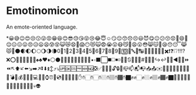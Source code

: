 # Emotinomicon
An emote-oriented language.

 *😀😅😉😍😒😗😜😡😁😆😊😎😓😘😝😢😂😇☺️😏😔😙😞😣😃😈😋😐😕😚😟😤😄👿😌😑😖😛😠😥😦😫😰😵😺😿😧😬😱😶😻🙀😨😭😲😷😼👣😩😮😳😸😽👤😪😯😴😹😾👥🌑🌒🌓🌔🌕🌖🌗🌘0⃣1⃣2⃣3⃣4⃣5⃣6⃣7⃣8⃣9⃣🔟🔢🔤🔡🔠ℹ️📶🎦🔣➕➖➗✖️❗️❓❕❔‼️⁉️❌⭕️💯🔚🔜🔝🔛🔙♠️♣️♥️♦️⚪️⚫️🔘🔴🔵🔺🔻🔸🔹🔶🔷▪️▫️⬛️⬜️◼️◻️◾️◽️🔲🔳🔃➰💱💲#⃣🔀🔄↪️↩️🔂🔁◀️🔼🔽⏩⏪↖️⬆️↙️⬅️↘️➡️↗️⏬⬇️⏫↕️⤴️⤵️🆙🆗🆒🆓🆕🆖❎✅🚫📣📢🔓🔒🔐📪📫📬📭📥📤✉️📩📨📧🔫🔨🔩🔪🔧🔮💣🔭💰💸💽💾💻📲📱⌚️⏰📀💿🔋🚥🚦🎲🎱✋✋🏻✋🏻✋🏼✋🏽✋🏾✋🏿✊✊🏻✊🏼✊🏽✊🏾✊🏿👊👊🏻👊🏼👊🏽👊🏾👊🏿👾👻💀👽
